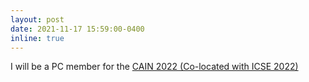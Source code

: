 ```yaml
---
layout: post
date: 2021-11-17 15:59:00-0400
inline: true
---
```


I will be a PC member for the [CAIN 2022 (Co-located with ICSE 2022)](https://conf.researchr.org/committee/cain-2022/cain-2022-papers-program-committee)
